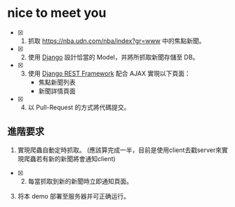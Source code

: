 # nice to meet you
- [x] 1. 抓取 https://nba.udn.com/nba/index?gr=www 中的焦點新聞。
- [x] 2. 使用 [Django](https://www.djangoproject.com/) 設計恰當的 Model，并將所抓取新聞存儲至 DB。
- [x] 3. 使用 [Django REST Framework](http://www.django-rest-framework.org/) 配合 AJAX 實現以下頁面：
	 * 焦點新聞列表
	 * 新聞詳情頁面
- [x] 4. 以 Pull-Request 的方式將代碼提交。

## 進階要求
1. 實現爬蟲自動定時抓取。 (應該算完成一半，目前是使用client去戳server來實現爬蟲若有新的新聞將會通知client)
- [x] 2. 每當抓取到新的新聞時立即通知頁面。
3. 将本 demo 部署至服务器并可正确运行。
